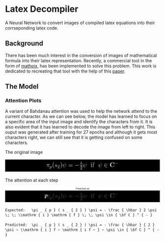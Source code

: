# Latex Decompiler

A Neural Network to convert images of compiled latex equations into their corrseponding latex code.

## Background

There has been much interest in the conversion of images of mathematical formula into their latex representation. Recently, a commercial tool in the form of [mathpix](https://mathpix.com/), has been implemented to solve this problem. This work is dedicated to recreating that tool with the help of this [paper](https://arxiv.org/pdf/1609.04938v1.pdf).

## The Model
### Attention Plots

A variant of Bahdanau attention was used to help the network attend to the current character. As we can see below, the model has learned to focus on a specific area of the input image and identify the characters from it. It is also evident that it has learned to decode the image from left to right. This ouput was generated after training for 27 epochs and although it gets most characters right, we can still see that it is getting confused on some characters.

The original image

![](src/model_outputs/attention_plots/att-1.png)

The attention at each step

![](src/model_outputs/attention_plots/att-1.gif)

```
Expected:   \pi _ { p } ( s _ { 2 } ) \psi = - \frac { \hbar } 2 \psi \; \; \\mathrm { i } \mathrm { f } \; \; \psi \in { \bf C } ^ { - }

Predicted:  \pi _ { p } ( s _ { 2 } ) \psi = - \frac { \hbar } { 2 } \psi ~ \\mathrm { i } f ~ \mathrm { i f ~ } ~ \psi \in { \bf C } ^ { - }
```
